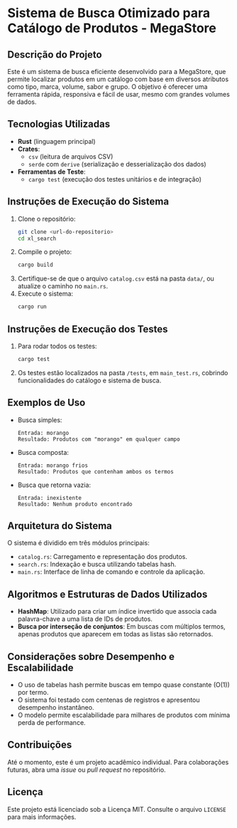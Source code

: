 # Sistema de Busca Otimizado para Catálogo de Produtos - MegaStore

## Descrição do Projeto
Este é um sistema de busca eficiente desenvolvido para a MegaStore, que permite localizar produtos em um catálogo com base em diversos atributos como tipo, marca, volume, sabor e grupo. O objetivo é oferecer uma ferramenta rápida, responsiva e fácil de usar, mesmo com grandes volumes de dados.

## Tecnologias Utilizadas
- **Rust** (linguagem principal)
- **Crates**:
  - `csv` (leitura de arquivos CSV)
  - `serde` com `derive` (serialização e desserialização dos dados)
- **Ferramentas de Teste**:
  - `cargo test` (execução dos testes unitários e de integração)

## Instruções de Execução do Sistema
1. Clone o repositório:
   ```bash
   git clone <url-do-repositorio>
   cd xl_search
   ```
2. Compile o projeto:
   ```bash
   cargo build
   ```
3. Certifique-se de que o arquivo `catalog.csv` está na pasta `data/`, ou atualize o caminho no `main.rs`.
4. Execute o sistema:
   ```bash
   cargo run
   ```

## Instruções de Execução dos Testes
1. Para rodar todos os testes:
   ```bash
   cargo test
   ```
2. Os testes estão localizados na pasta `/tests`, em `main_test.rs`, cobrindo funcionalidades do catálogo e sistema de busca.

## Exemplos de Uso
- Busca simples:
  ```
  Entrada: morango
  Resultado: Produtos com "morango" em qualquer campo
  ```
- Busca composta:
  ```
  Entrada: morango frios
  Resultado: Produtos que contenham ambos os termos
  ```
- Busca que retorna vazia:
  ```
  Entrada: inexistente
  Resultado: Nenhum produto encontrado
  ```

## Arquitetura do Sistema
O sistema é dividido em três módulos principais:
- `catalog.rs`: Carregamento e representação dos produtos.
- `search.rs`: Indexação e busca utilizando tabelas hash.
- `main.rs`: Interface de linha de comando e controle da aplicação.

## Algoritmos e Estruturas de Dados Utilizados
- **HashMap**: Utilizado para criar um índice invertido que associa cada palavra-chave a uma lista de IDs de produtos.
- **Busca por interseção de conjuntos**: Em buscas com múltiplos termos, apenas produtos que aparecem em todas as listas são retornados.

## Considerações sobre Desempenho e Escalabilidade
- O uso de tabelas hash permite buscas em tempo quase constante (O(1)) por termo.
- O sistema foi testado com centenas de registros e apresentou desempenho instantâneo.
- O modelo permite escalabilidade para milhares de produtos com mínima perda de performance.

## Contribuições
Até o momento, este é um projeto acadêmico individual. Para colaborações futuras, abra uma *issue* ou *pull request* no repositório.

## Licença
Este projeto está licenciado sob a Licença MIT. Consulte o arquivo `LICENSE` para mais informações.